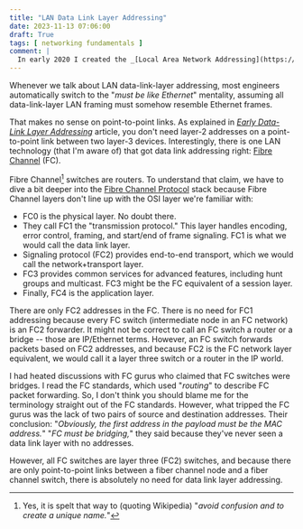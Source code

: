 ```yaml
---
title: "LAN Data Link Layer Addressing"
date: 2023-11-13 07:06:00
draft: True
tags: [ networking fundamentals ]
comment: |
  In early 2020 I created the _[Local Area Network Addressing](https://my.ipspace.net/bin/get/Net101/NA2.2%20-%20Local%20Area%20Network%20Addressing.mp4?doccode=Net101)_ video as part of the _[How Networks Really Work webinar](https://www.ipspace.net/How_Networks_Really_Work)_. This blog post is an edited transcript of the second part of that video.
---
```

Whenever we talk about LAN data-link-layer addressing, most engineers automatically switch to the "*must be like Ethernet*" mentality, assuming all data-link-layer LAN framing must somehow resemble Ethernet frames.

That makes no sense on point-to-point links. As explained in *[Early Data-Link Layer Addressing](https://blog.ipspace.net/2023/10/data-link-addressing.html)* article, you don't need layer-2 addresses on a point-to-point link between two layer-3 devices. Interestingly, there is one LAN technology (that I'm aware of) that got data link addressing right: [Fibre Channel](https://en.wikipedia.org/wiki/Fibre_Channel) (FC). 
<!--more-->
Fibre Channel[^FCSP] switches are routers. To understand that claim, we have to dive a bit deeper into the [Fibre Channel Protocol](https://en.wikipedia.org/wiki/Fibre_Channel_Protocol) stack because Fibre Channel layers don't line up with the OSI layer we're familiar with:

[^FCSP]: Yes, it is spelt that way to (quoting Wikipedia) "_avoid confusion and to create a unique name._"

-   FC0 is the physical layer. No doubt there.
-   They call FC1 the "transmission protocol." This layer handles encoding, error control, framing, and start/end of frame signaling. FC1 is what we would call the data link layer. 
-   Signaling protocol (FC2) provides end-to-end transport, which we would call the network+transport layer.
-   FC3 provides common services for advanced features, including hunt groups and multicast. FC3 might be the FC equivalent of a session layer.
-   Finally, FC4 is the application layer.

There are only FC2 addresses in the FC. There is no need for FC1 addressing because every FC switch (intermediate node in an FC network) is an FC2 forwarder. It might not be correct to call an FC switch a router or a bridge -- those are IP/Ethernet terms. However, an FC switch forwards packets based on FC2 addresses, and because FC2 is the FC network layer equivalent, we would call it a layer three switch or a router in the IP world.

I had heated discussions with FC gurus who claimed that FC switches were bridges. I read the FC standards, which used "*routing*" to describe FC packet forwarding. So, I don't think you should blame me for the terminology straight out of the FC standards. However, what tripped the FC gurus was the lack of two pairs of source and destination addresses. Their conclusion: "_Obviously, the first address in the payload must be the MAC address._" "_FC must be bridging,_" they said because they've never seen a data link layer with no addresses.   

However, all FC switches are layer three (FC2) switches, and because there are only point-to-point links between a fiber channel node and a fiber channel switch, there is absolutely no need for data link layer addressing.
<!--
On the other hand, there is a technology that got data link layer addressing totally right, which is Ethernet and token ring and FDI and all the other local area or Wi-Fi technologies. When those things started, they were all running on a physical multi-access network. Ethernet started as coax cable that you had to drill into to tap to the wires with a transceiver. Later it became cable with connectors that you put together and build the whole network segment out of pieces of cable. But in both cases, it was one single multi-access network on the physical layer. And they had no master station. They wanted to have a true peer-to-peer network. So any node could send data to any other node. Which means that, A, you need data link addressing because they didn't want to use any higher level protocol. Remember that in the days when Ethernet was created, there were like a dozen network layer protocols. So it wouldn't be good to use any of those. They wanted to use their own addressing. And so we have the destination MAC address and source MAC address in the Ethernet frame. MAC stands for Media Access Control. Protocol or the agreement or standard that allows you to get to the shared media, grab it and transmit data. Now MAC addresses have local significance. They should never be seen outside of a single Ethernet segment. We'll not go into how we stretch Ethernet segments with all sorts of craziness, starting with bridges and then long distance bridging. And finally, bridging over IP with VXLAN or Geneve. The idea was that the MAC addresses have local significance. There were implementations like some IBM implementations where you actually had to enter MAC addresses so they were manually configured. In Ethernet, they had another idea from day one, namely the addresses should be globally administered to simplify deployment. And they split the MAC addresses in the middle. The top part is Organizationally Unique Identifier or OUI and the bottom part is whatever ID. So you have 24 bits that identify the organization. Even today, you can look at any Ethernet frame and Wireshark, for example, would tell you, oh, this is coming from an Intel NIC or this is coming from a Cisco NIC or this is coming from an Arista NIC because all of those manufacturers went to IEEE, they got their own OUI, and then in the manufacturing process, they're assigning unique IDs to individual interface cards they're producing. Interesting side story, some manufacturers were too lazy for that. What they did was they didn't want to pay the OUI assignment fee, so they would put all zeros in there and you would get an interface card that would transmit with MAC addresses of all zeros plus whatever in the ID field. I actually knew someone who got those interface cards and started complaining to the manufacturer and the manufacturer said, well, you know, we get it that you don't like all zeros in there, so just tell us what would you like us to put in there? It's like, no, guys, this is not how Ethernet works. Anyway, as you know, we have multicast and unicast in Ethernet. They solve this by saying, well, if the first bit on the wire, if the first bit that is transmitted by the transmitting station is zero, then it is a unicast frame. So just figure out whether the other 47 bits are yours and if they are, start listening. If the first bit is one, then it's a multicast or a broadcast frame, so everyone should listen and at least figure out whether they should be interested in this. And then second bit on the wire is zero for globally administered addresses and one for locally administered addresses. So you would say, well, what is first or second bit on the wire? Because, you know, if you take a look at a byte, the first or the second bit in a byte should be like this one or this one. If the left-hand bit, the most significant bit on the wire is the first one, then this would be the hex value 80. If the least significant bit is the first one, this would be the hex value one. It turns out that they couldn't agree what to do. This has been dichotomy for the last probably 60 years. There were always manufacturers that thought that most significant bits should come first. This was primarily IBM, but also, for example, Motorola. There were manufacturers who always thought that the least significant bit or the least significant byte in a multibyte digit should come first. Two of these so-called little-endians were Intel and Digital. And guess who created Ethernet? The third one was Xerox. And that's why they originally called this the DIX Ethernet, Digital Internet and Xerox. So on Ethernet, the least significant bit is transmitted first, so multicast addresses always have one in them. They're always odd numbers. Whereas on Token Ring, which was created by IBM, and on FDDI, the most significant bit is transmitted first, which is why you would see multicast addresses in Token Ring or FDDI if you ever managed to see one of those, starting with 80. And the second bit, 02, which is why you would see locally administered addresses like, I don't know whether I've ever seen one outside of DECnet, but in DECnet we would have addresses starting with 02 dot something, because that would be the locally administered address and then there would be some garbage and then there would be cluster ID in here, or the node address. And in Token Ring and FDDI, locally administered address would have value 40 hex, which is why all the Token Ring addresses for IBM mainframes started with 4000. Not that it would matter in 2019, but now you know how things work.
-->